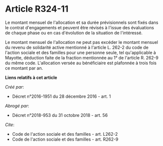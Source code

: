 # Article R324-11

Le montant mensuel de l'allocation et sa durée prévisionnels sont fixés dans le contrat d'engagements et peuvent être révisés
à l'issue des évaluations de chaque phase ou en cas d'évolution de la situation de l'intéressé. 

Le montant mensuel de l'allocation ne peut pas excéder le montant mensuel du revenu de solidarité active mentionné à
l'article L. 262-2 du code de l'action sociale et des familles pour une personne seule, tel qu'applicable à Mayotte,
déduction faite de la fraction mentionnée au 1° de l'article R. 262-9 du même code. L'allocation versée au bénéficiaire est
plafonnée à trois fois ce montant par an.

**Liens relatifs à cet article**

_Créé par_:

  - Décret n°2016-1951 du 28 décembre 2016 - art. 1

_Abrogé par_:

  - Décret n°2018-953 du 31 octobre 2018 - art. 56

_Cite_:

  - Code de l'action sociale et des familles - art. L262-2
  - Code de l'action sociale et des familles - art. R262-9
